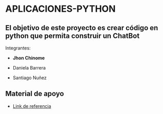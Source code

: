 # APLICACIONES-PYTHON

##  El objetivo de este proyecto es crear código en python que permita construir un ChatBot

Integrantes:

* <b> Jhon Chinome </b>

* Daniela Barrera

* Santiago Nuñez

## Material de apoyo
* [Link de referencia](https://inteligencia-artificial.dev/chatbot-python-codigo/) 

